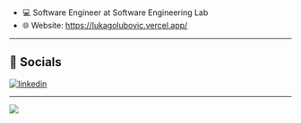 - 💻 Software Engineer at Software Engineering Lab
- 🌐 Website: https://lukagolubovic.vercel.app/

---

## 🔗 Socials

[![linkedin](https://img.shields.io/badge/linkedin-0A66C2?style=for-the-badge&logo=linkedin&logoColor=white)](https://www.linkedin.com/in/lukagolubovic/)

---

![](https://komarev.com/ghpvc/?username=golubovicluka)
